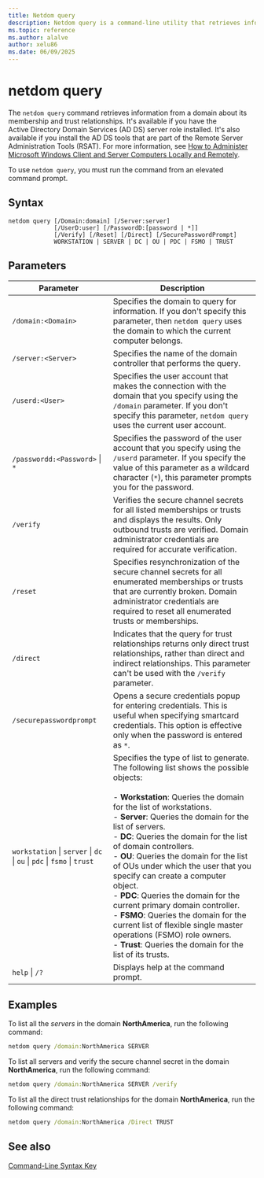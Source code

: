 ```yaml
---
title: Netdom query
description: Netdom query is a command-line utility that retrieves information from a domain about its membership and trust relationships in Windows Server.
ms.topic: reference
ms.author: alalve
author: xelu86
ms.date: 06/09/2025
---
```


# netdom query

The `netdom query` command retrieves information from a domain about its membership and trust relationships. It's available if you have the Active Directory Domain Services (AD DS) server role installed. It's also available if you install the AD DS tools that are part of the Remote Server Administration Tools (RSAT). For more information, see [How to Administer Microsoft Windows Client and Server Computers Locally and Remotely](/previous-versions/windows/it-pro/windows-server-2008-R2-and-2008/ee649281(v=ws.10)).

To use `netdom query`, you must run the command from an elevated command prompt.

## Syntax

```
netdom query [/Domain:domain] [/Server:server]
             [/UserD:user] [/PasswordD:[password | *]]
             [/Verify] [/Reset] [/Direct] [/SecurePasswordPrompt]
             WORKSTATION | SERVER | DC | OU | PDC | FSMO | TRUST
```

## Parameters

|Parameter|Description|
|---|---|
|`/domain:<Domain>`|Specifies the domain to query for information. If you don't specify this parameter, then `netdom query` uses the domain to which the current computer belongs.|
|`/server:<Server>`|Specifies the name of the domain controller that performs the query.|
|`/userd:<User>`|Specifies the user account that makes the connection with the domain that you specify using the `/domain` parameter. If you don't specify this parameter, `netdom query` uses the current user account.|
|`/passwordd:<Password>` \| `*`|Specifies the password of the user account that you specify using the `/userd` parameter. If you specify the value of this parameter as a wildcard character (`*`), this parameter prompts you for the password.|
|`/verify`|Verifies the secure channel secrets for all listed memberships or trusts and displays the results. Only outbound trusts are verified. Domain administrator credentials are required for accurate verification.|
|`/reset`|Specifies resynchronization of the secure channel secrets for all enumerated memberships or trusts that are currently broken. Domain administrator credentials are required to reset all enumerated trusts or memberships.|
|`/direct`|Indicates that the query for trust relationships returns only direct trust relationships, rather than direct and indirect relationships. This parameter can't be used with the `/verify` parameter.|
|`/securepasswordprompt`|Opens a secure credentials popup for entering credentials. This is useful when specifying smartcard credentials. This option is effective only when the password is entered as `*`.|
|`workstation` \| `server` \| `dc` \| `ou` \| `pdc` \| `fsmo` \| `trust`|Specifies the type of list to generate. The following list shows the possible objects:<br><br>- **Workstation**: Queries the domain for the list of workstations.<br>- **Server**: Queries the domain for the list of servers.<br>- **DC**: Queries the domain for the list of domain controllers.<br>- **OU**: Queries the domain for the list of OUs under which the user that you specify can create a computer object.<br>- **PDC**: Queries the domain for the current primary domain controller.<br>- **FSMO**: Queries the domain for the current list of flexible single master operations (FSMO) role owners. <br>- **Trust**: Queries the domain for the list of its trusts.|
|`help` \| `/?`|Displays help at the command prompt.|

## Examples

To list all the *servers* in the domain **NorthAmerica**, run the following command:

```cmd
netdom query /domain:NorthAmerica SERVER
```

To list all servers and verify the secure channel secret in the domain **NorthAmerica**, run the following command:

```cmd
netdom query /domain:NorthAmerica SERVER /verify
```

To list all the direct trust relationships for the domain **NorthAmerica**, run the following command:

```cmd
netdom query /domain:NorthAmerica /Direct TRUST
```

## See also

[Command-Line Syntax Key](command-line-syntax-key.md)
